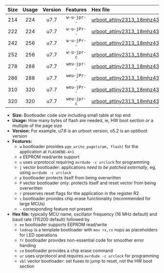 |Size|Usage|Version|Features|Hex file|
|:-:|:-:|:-:|:-:|:--|
|214|224|u7.7|`w-u-jpr--`|[urboot_attiny2313_18mhz432_115200bps_lednop_ur_vbl.hex](https://raw.githubusercontent.com/stefanrueger/urboot.hex/main/mcus/attiny2313/fcpu_18mhz432/115200_bps/urboot_attiny2313_18mhz432_115200bps_lednop_ur_vbl.hex)|
|222|224|u7.7|`w-u-jPr--`|[urboot_attiny2313_18mhz432_115200bps_ur_vbl.hex](https://raw.githubusercontent.com/stefanrueger/urboot.hex/main/mcus/attiny2313/fcpu_18mhz432/115200_bps/urboot_attiny2313_18mhz432_115200bps_ur_vbl.hex)|
|242|256|u7.7|`w-u-jPr--`|[urboot_attiny2313_18mhz432_115200bps_lednop_fr_ur_vbl.hex](https://raw.githubusercontent.com/stefanrueger/urboot.hex/main/mcus/attiny2313/fcpu_18mhz432/115200_bps/urboot_attiny2313_18mhz432_115200bps_lednop_fr_ur_vbl.hex)|
|252|256|u7.7|`w-u-jpr-c`|[urboot_attiny2313_18mhz432_115200bps_lednop_fr_ce_ur_vbl.hex](https://raw.githubusercontent.com/stefanrueger/urboot.hex/main/mcus/attiny2313/fcpu_18mhz432/115200_bps/urboot_attiny2313_18mhz432_115200bps_lednop_fr_ce_ur_vbl.hex)|
|278|288|u7.7|`weu-jpr--`|[urboot_attiny2313_18mhz432_115200bps_ee_lednop_ur_vbl.hex](https://raw.githubusercontent.com/stefanrueger/urboot.hex/main/mcus/attiny2313/fcpu_18mhz432/115200_bps/urboot_attiny2313_18mhz432_115200bps_ee_lednop_ur_vbl.hex)|
|286|288|u7.7|`weu-jPr--`|[urboot_attiny2313_18mhz432_115200bps_ee_ur_vbl.hex](https://raw.githubusercontent.com/stefanrueger/urboot.hex/main/mcus/attiny2313/fcpu_18mhz432/115200_bps/urboot_attiny2313_18mhz432_115200bps_ee_ur_vbl.hex)|
|310|320|u7.7|`weu-jPr--`|[urboot_attiny2313_18mhz432_115200bps_ee_lednop_fr_ur_vbl.hex](https://raw.githubusercontent.com/stefanrueger/urboot.hex/main/mcus/attiny2313/fcpu_18mhz432/115200_bps/urboot_attiny2313_18mhz432_115200bps_ee_lednop_fr_ur_vbl.hex)|
|320|320|u7.7|`weu-jpr-c`|[urboot_attiny2313_18mhz432_115200bps_ee_lednop_fr_ce_ur_vbl.hex](https://raw.githubusercontent.com/stefanrueger/urboot.hex/main/mcus/attiny2313/fcpu_18mhz432/115200_bps/urboot_attiny2313_18mhz432_115200bps_ee_lednop_fr_ce_ur_vbl.hex)|

- **Size:** Bootloader code size including small table at top end
- **Usage:** How many bytes of flash are needed, ie, HW boot section or a multiple of the page size
- **Version:** For example, u7.6 is an urboot version, o5.2 is an optiboot version
- **Features:**
  + `w` bootloader provides `pgm_write_page(sram, flash)` for the application at `FLASHEND-4+1`
  + `e` EEPROM read/write support
  + `u` uses urprotocol requiring `avrdude -c urclock` for programming
  + `j` vector bootloader: applications *need to be patched externally*, eg, using `avrdude -c urclock`
  + `p` bootloader protects itself from being overwritten
  + `P` vector bootloader only: protects itself and reset vector from being overwritten
  + `r` preserves reset flags for the application in the register R2
  + `c` bootloader provides chip erase functionality (recommended for large MCUs)
  + `-` corresponding feature not present
- **Hex file:** typically MCU name, oscillator frequency (16 MHz default) and baud rate (115200 default) followed by
  + `ee` bootloader supports EEPROM read/write
  + `lednop` is a template bootloader with `mov rx,rx` nops as placeholders for LED operations
  + `fr` bootloader provides non-essential code for smoother error handing
  + `ce` bootloader provides a chip erase command
  + `ur` uses urprotocol and requires `avrdude -c urclock` for programming
  + `vbl` vector bootloader: set fuses to jump to reset, not the HW boot section
